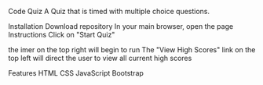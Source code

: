Code Quiz
A Quiz that is timed with multiple choice questions. 

Installation
Download repository
In your main browser, open the page
Instructions
Click on  "Start Quiz"

the imer on the top right will begin to run 
The "View High Scores" link on the top left will direct the user to view all current high scores


Features
HTML
CSS
JavaScript
Bootstrap
